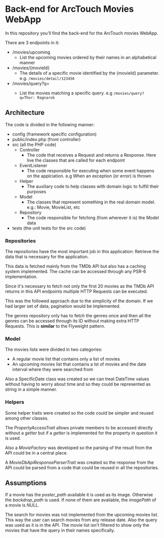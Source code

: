 # Back-end for ArcTouch Movies WebApp

In this repository you'll find the back-end for the ArcTouch movies WebApp.

There are 3 endpoints in it:

- /movies/upcoming
    - List the upcoming movies ordered by their names in an alphabetical manner
- /movies/{movieId}
    - The details of a specific movie identified by the {movieId} parameter. e.g. `/movies/detail/123456`
- /movies/query?q=<query>
    - List the movies matching a specific query. e.g `/movies/query?q=Thor: Ragnarok`
    
## Architecture

The code is divided in the following manner:

- config (framework specific configuration)
- public/index.php (front controller)
- src (all the PHP code)
    - Controller
        - The code that receives a Request and returns a Response. Here live the classes that are called for each endpoint
    - EventListener
        - The code responsible for executing when some event happens on the applciation. e.g When an exception (or error) is thrown
    - Helper
        - The auxiliary code to help classes with domain logic to fulfill their purposes
    - Model
        - The classes that represent something in the real domain model. e.g.: Movie, MovieList, etc
    - Repository
        - The code responsible for fetching (from wherever it is) the Model data
- tests (the unit tests for the src code)

### Repositories

The repositories have the most important job in this application: Retrieve the data that is necessary for the application.

This data is fetched mainly from the TMDb API but also has a caching system implemented.
The cache can be accessed through any PSR-6 implementation. 

Since it's necessary to fetch not only the first 20 movies as the TMDb API returns in this API endpoints multiple HTTP Requests can be executed.

This was the followed approach due to the simplicity of the domain. If we had larger set of data, pagination would be implemented.

The genres repository only has to fetch the genres once and then all the genres can be accessed through its ID without making extra HTTP Requests.
This is **similar** to the Flyweight pattern.

### Model

The movies lists were divided in two categories:

- A regular movie list that contains only a list of movies
- An upcoming movies list that contains a lst of movies and the date interval where they were searched from

Also a SpecificDate class was created so we can treat DateTime values without having to worry about time and so they could be represented as string in a simple manner.

### Helpers

Some helper traits were created so the code could be simpler and reused among other classes.

The *PropertyAccessTrait* allows private members to be accessed directly without a *getter* but if a *getter* is implemented for the property in question it is used.

Also a *MovieFactory* was developed so the parsing of the result from the API could be in a central place.

A *MovieDbApiResponseParserTrait* was created so the response from the API could be parsed from a code that could be reused in all the repositories.

## Assumptions

If a movie has the *poster_path* available it is used as its image. Otherwise the *backdrop_path* is used. If none of them are available, the *imagePath* of a movie is *NULL*.

The search for movies was not implemented from the upcoming movies list. This way the user can search movies from any release date.
Also the query was used as it is in the API. The movie list isn't filtered to show only the movies that have the query in their names specifically. 
